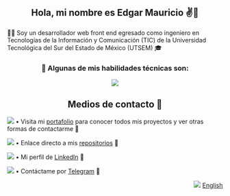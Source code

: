 <h2 align="center">Hola, mi nombre es Edgar Mauricio ✌️😬</h2>
<p>👨‍💻 Soy un desarrollador web front end egresado como ingeniero en Tecnologías de la Información y Comunicación (TIC) de la Universidad Tecnológica del Sur del Estado de México (UTSEM) 🎓</p>

<h3 align="center">🧠 Algunas de mis habilidades técnicas son:</h3>
<p align="center">
  <a href="https://go-skill-icons.vercel.app/">
    <img src="https://go-skill-icons.vercel.app/api/icons?i=js,ts,java,angular,rxjs,spring,bootstrap,tailwind,nodejs,npm,jquery,firebase,json,html,css,sass,git,github,gitlab,vscode&theme=dark&perline=10" />
  </a>
</p>

<h2 align="center">Medios de contacto 💬</h2>

<img src="https://api.iconify.design/fxemoji:meridianglobe.svg"> • Visita mi [portafolio](https://mauriciobarrueta.github.io/portafolio/) para conocer todos mis proyectos y ver otras formas de contactarme 🔗

<img src="https://api.iconify.design/ion:logo-github.svg?color=%23ffffff"> • Enlace directo a mis [repositorios](https://github.com/MauricioBarrueta?tab=repositories) 🔗

<img src="https://api.iconify.design/devicon:linkedin.svg"> • Mi perfil de [LinkedIn](http://www.linkedin.com/in/mauricio-barrueta) 🔗

<img src="https://api.iconify.design/logos:telegram.svg"> • Contáctame por [Telegram](https://t.me/MauricioBarrueta) 🔗

<p align="right">  
  <img src="https://api.iconify.design/circle-flags:us.svg"> <a href="https://github.com/MauricioBarrueta/MauricioBarrueta/blob/main/README-en.md">English</a>
</p>
